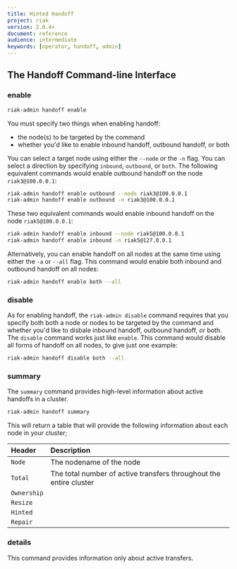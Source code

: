 ```yaml
---
title: Hinted Handoff
project: riak
version: 2.0.4+
document: reference
audience: intermediate
keywords: [operator, handoff, admin]
---
```


## The Handoff Command-line Interface

### enable

```bash
riak-admin handoff enable
```

You must specify two things when enabling handoff:

* the node(s) to be targeted by the command
* whether you'd like to enable inbound handoff, outbound handoff, or
    both

You can select a target node using either the `--node` or the `-n` flag.
You can select a direction by specifying `inbound`, `outbound`, or
`both`. The following equivalent commands would enable outbound handoff
on the node `riak3@100.0.0.1`:

```bash
riak-admin handoff enable outbound --node riak3@100.0.0.1
riak-admin handoff enable outbound -n riak3@100.0.0.1
```

These two equivalent commands would enable inbound handoff on the node
`riak5@100.0.0.1`:

```bash
riak-admin handoff enable inbound --node riak5@100.0.0.1
riak-admin handoff enable inbound -n riak5@127.0.0.1
```

Alternatively, you can enable handoff on all nodes at the same time
using either the `-a` or `--all` flag. This command would enable both
inbound and outbound handoff on all nodes:

```bash
riak-admin handoff enable both --all
```

### disable

As for enabling handoff, the `riak-admin disable` command requires that
you specify both both a node or nodes to be targeted by the command and
whether you'd like to disbale inbound handoff, outbound handoff, or
both. The `disable` command works just like `enable`. This command
would disable all forms of handoff on all nodes, to give just one
example:

```bash
riak-admin handoff disable both --all
```

### summary

The `summary` command provides high-level information about active
handoffs in a cluster.

```bash
riak-admin handoff summary
```

This will return a table that will provide the following information
about each node in your cluster;

Header | Description
:------|:-----------
`Node` | The nodename of the node
`Total` | The total number of active transfers throughout the entire cluster
`Ownership` |
`Resize` |
`Hinted` |
`Repair` |

### details

This command provides information only about active transfers.
